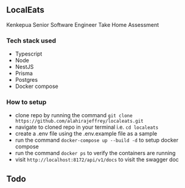 ## LocalEats

Kenkepua Senior Software Engineer Take Home Assessment

### Tech stack used

- Typescript
- Node
- NestJS
- Prisma
- Postgres
- Docker compose

### How to setup

- clone repo by running the command `git clone https://github.com/alahirajeffrey/localeats.git`
- navigate to cloned repo in your terminal i.e. `cd localeats`
- create a .env file using the .env.example file as a sample
- run the command `docker-compose up --build -d` to setup docker compose
- run the command `docker ps` to verify the containers are running
- visit `http://localhost:8172/api/v1/docs` to visit the swagger doc

## Todo
